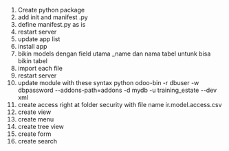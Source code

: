 1. Create python package
2. add init and manifest .py
3. define manifest.py as is
4. restart server
5. update app list
6. install app
7. bikin models dengan field utama _name dan nama tabel untunk bisa bikin tabel
8. import each file
9. restart server
10. update module with these syntax python odoo-bin -r dbuser -w dbpassword --addons-path=addons -d mydb -u training_estate --dev xml
11. create access right at folder security with file name ir.model.access.csv
12. create view
13. create menu
14. create tree view
15. create form
16. create search